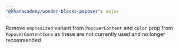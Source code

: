 ```yaml
---
"@khanacademy/wonder-blocks-popover": major
---
```


Remove `emphasized` variant from `PopoverContent` and `color` prop from `PopoverContentCore` as these are not currently used and no longer recommended
